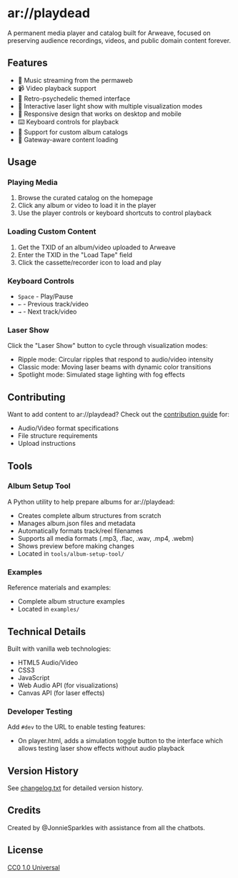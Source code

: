# ar://playdead

A permanent media player and catalog built for Arweave, focused on preserving audience recordings, videos, and public domain content forever.

## Features

- 🎵 Music streaming from the permaweb
- 📹 Video playback support
- 🎨 Retro-psychedelic themed interface
- 🌈 Interactive laser light show with multiple visualization modes
- 📱 Responsive design that works on desktop and mobile
- ⌨️ Keyboard controls for playback
- 🎼 Support for custom album catalogs
- 🔄 Gateway-aware content loading

## Usage

### Playing Media
1. Browse the curated catalog on the homepage
2. Click any album or video to load it in the player
3. Use the player controls or keyboard shortcuts to control playback

### Loading Custom Content
1. Get the TXID of an album/video uploaded to Arweave
2. Enter the TXID in the "Load Tape" field
3. Click the cassette/recorder icon to load and play

### Keyboard Controls
- `Space` - Play/Pause
- `←` - Previous track/video
- `→` - Next track/video

### Laser Show
Click the "Laser Show" button to cycle through visualization modes:
- Ripple mode: Circular ripples that respond to audio/video intensity
- Classic mode: Moving laser beams with dynamic color transitions
- Spotlight mode: Simulated stage lighting with fog effects

## Contributing

Want to add content to ar://playdead? Check out the [contribution guide](contribute.html) for:
- Audio/Video format specifications
- File structure requirements
- Upload instructions

## Tools

### Album Setup Tool
A Python utility to help prepare albums for ar://playdead:
- Creates complete album structures from scratch
- Manages album.json files and metadata
- Automatically formats track/reel filenames
- Supports all media formats (.mp3, .flac, .wav, .mp4, .webm)
- Shows preview before making changes
- Located in `tools/album-setup-tool/`

### Examples
Reference materials and examples:
- Complete album structure examples
- Located in `examples/`

## Technical Details

Built with vanilla web technologies:
- HTML5 Audio/Video
- CSS3
- JavaScript
- Web Audio API (for visualizations)
- Canvas API (for laser effects)

### Developer Testing

Add `#dev` to the URL to enable testing features:
- On player.html, adds a simulation toggle button to the interface which allows testing laser show effects without audio playback

## Version History

See [changelog.txt](changelog.txt) for detailed version history.

## Credits

Created by @JonnieSparkles with assistance from all the chatbots.

## License

[CC0 1.0 Universal](LICENSE) 